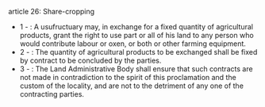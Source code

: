 article 26: Share-cropping

<ul>
			<li>1 - : A usufructuary may, in exchange for a fixed quantity of agricultural products, grant the right to use part or all of his land to any person who would contribute labour or oxen, or both or other farming equipment.<ul>
			</ul></li>			<li>2 - : The quantity of agricultural products to be exchanged shall be fixed by contract to be concluded by the parties.<ul>
			</ul></li>			<li>3 - : The Land Administrative Body shall ensure that such contracts are not made in contradiction to the spirit of this proclamation and the custom of the locality, and are not to the detriment of any one of the contracting parties.<ul>
			</ul></li></ul>